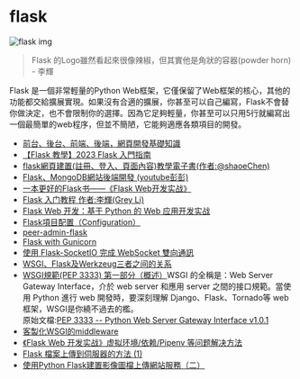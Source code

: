 # flask
![flask img](https://flask.palletsprojects.com/en/2.2.x/_images/flask-logo.png)

> Flask 的Logo雖然看起來很像辣椒，但其實他是角狀的容器(powder horn)  
>\- 李輝

Flask 是一個非常輕量的Python Web框架，它僅保留了Web框架的核心，其他的功能都交給擴展實現。如果沒有合適的擴展，你甚至可以自己編寫，Flask不會替你做決定，也不會限制你的選擇。因為它足夠輕量，你甚至可以只用5行就編寫出一個最簡單的web程序，但並不簡陋，它能夠適應各類項目的開發。

- [前台、後台、前端、後端，網頁開發基礎知識](https://doc.itprojects.cn/0001.zhishi/python.0026.flaskgaoji/index.html#/01)
- [【Flask 教學】2023 Flask 入門指南](https://www.maxlist.xyz/2020/05/01/flask-list/)
- [flask網頁建置(註冊、登入、頁面內容)教學電子書(作者:@shaoeChen)](https://hackmd.io/@shaoeChen/HJiZtEngG/https%3A%2F%2Fhackmd.io%2Fs%2FrkgXYoBeG)
- [Flask、MongoDB網站後端開發 (youtube彭彭)](https://www.youtube.com/watch?v=UdRxvHVXTxA&list=PL-g0fdC5RMboN18JNTMCEfe8Ldk8C5pS-)
- [一本更好的Flask书——《Flask Web开发实战》](https://zhuanlan.zhihu.com/p/29907260)
- [Flask 入门教程 作者:李輝(Grey Li)](https://tutorial.helloflask.com/)
- [Flask Web 开发：基于 Python 的 Web 应用开发实战](https://l1nwatch.gitbook.io/flask-web-python-web/)
- [Flask項目配置（Configuration）
](https://zhuanlan.zhihu.com/p/24055329)
- [peer-admin-flask](https://gitee.com/pear-admin/pear-admin-flask)
- [Flask with Gunicorn](https://sean22492249.medium.com/flask-with-gunicorn-9a37bca29227)
- [使用 Flask-SocketIO 完成 WebSocket 雙向通訊](https://medium.com/@charming_rust_oyster_221/%E4%BD%BF%E7%94%A8-flask-socketio-%E5%AE%8C%E6%88%90-websocket-%E9%9B%99%E5%90%91%E9%80%9A%E8%A8%8A-49fd734f52ae)
- [WSGI、Flask及Werkzeug三者之间的关系](https://blog.csdn.net/lovedingd/article/details/106685914)
- [WSGI規範(PEP 3333) 第一部分（概述）](https://zhuanlan.zhihu.com/p/27600327)WSGI 的全稱是：Web Server Gateway Interface，介於 web server 和應用 server 之間的接口規範。當使用 Python 進行 web 開發時，要深刻理解 Django、Flask、Tornado等 web 框架，WSGI是你繞不過去的檻。  
原始文檔:[PEP 3333 -- Python Web Server Gateway Interface v1.0.1](https://peps.python.org/pep-3333/)
- [客製化WSGI的middleware](https://ithelp.ithome.com.tw/articles/10201217)
- [《Flask Web 开发实战》虚拟环境/依赖/Pipenv 等问题解决方法](https://zhuanlan.zhihu.com/p/124937023)
- [Flask 檔案上傳到伺服器的方法 (1)](https://medium.com/@charming_rust_oyster_221/flask-%E6%AA%94%E6%A1%88%E4%B8%8A%E5%82%B3%E5%88%B0%E4%BC%BA%E6%9C%8D%E5%99%A8%E7%9A%84%E6%96%B9%E6%B3%95-1-c11097c23137)
- [使用Python Flask建置影像圖檔上傳網站服務（二）](https://swf.com.tw/?p=1730)
